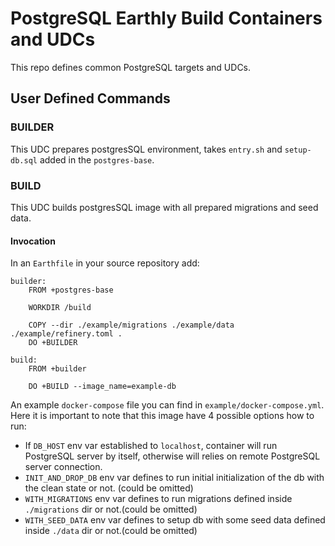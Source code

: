 # PostgreSQL Earthly Build Containers and UDCs

<!-- cspell: words -->

This repo defines common PostgreSQL targets and UDCs.

## User Defined Commands

### BUILDER

This UDC prepares postgresSQL environment,
takes `entry.sh` and `setup-db.sql` added in the `postgres-base`.

### BUILD

This UDC builds postgresSQL image with all prepared migrations and seed data.

#### Invocation

In an `Earthfile` in your source repository add:

```Earthfile
builder:
    FROM +postgres-base

    WORKDIR /build

    COPY --dir ./example/migrations ./example/data ./example/refinery.toml .
    DO +BUILDER

build:
    FROM +builder

    DO +BUILD --image_name=example-db
```

An example `docker-compose` file you can find in `example/docker-compose.yml`.
Here it is important to note that this image have 4 possible options how to run:

* If `DB_HOST` env var established to `localhost`, container will run PostgreSQL server by itself,
otherwise will relies on remote PostgreSQL server connection.
* `INIT_AND_DROP_DB` env var defines to run initial initialization of the db with the clean state or not. (could be omitted)
* `WITH_MIGRATIONS` env var defines to run migrations defined inside `./migrations` dir or not.(could be omitted)
* `WITH_SEED_DATA` env var defines to setup db with some seed data defined inside `./data` dir or not.(could be omitted)
